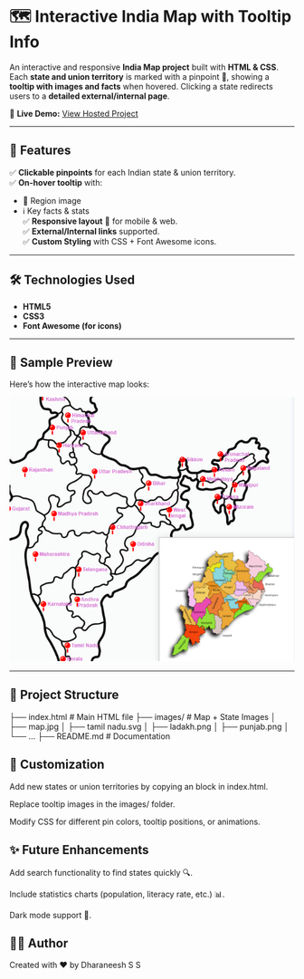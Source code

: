 # 🗺️ Interactive India Map with Tooltip Info  

An interactive and responsive **India Map project** built with **HTML & CSS**.  
Each **state and union territory** is marked with a pinpoint 📍, showing a **tooltip with images and facts** when hovered. Clicking a state redirects users to a **detailed external/internal page**.  

🔗 **Live Demo:** [View Hosted Project](https://dharaneesh-s-s.github.io/India-Map/)  

---

## 🌟 Features  

✅ **Clickable pinpoints** for each Indian state & union territory.  
✅ **On-hover tooltip** with:  
   - 📸 Region image  
   - ℹ️ Key facts & stats  
✅ **Responsive layout** 📱 for mobile & web.  
✅ **External/Internal links** supported.  
✅ **Custom Styling** with CSS + Font Awesome icons.  

---

## 🛠️ Technologies Used  

- **HTML5**  
- **CSS3**  
- **Font Awesome (for icons)**  

---

## 📸 Sample Preview  

Here’s how the interactive map looks:  

![Sample Preview](images/readmeSample.png.png)  

---

## 📂 Project Structure  

├── index.html # Main HTML file
├── images/ # Map + State Images
│ ├── map.jpg
│ ├── tamil nadu.svg
│ ├── ladakh.png
│ ├── punjab.png
│ └── ...
├── README.md # Documentation


## 🎨 Customization

Add new states or union territories by copying an <a> block in index.html.

Replace tooltip images in the images/ folder.

Modify CSS for different pin colors, tooltip positions, or animations.

## ✨ Future Enhancements

Add search functionality to find states quickly 🔍.

Include statistics charts (population, literacy rate, etc.) 📊.

Dark mode support 🌙.

## 👨‍💻 Author

Created with ❤️ by Dharaneesh S S